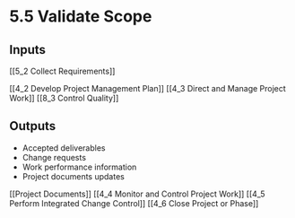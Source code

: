 # 5.5 Validate Scope

## Inputs

[[5_2 Collect Requirements]]

[[4_2 Develop Project Management Plan]]
[[4_3 Direct and Manage Project Work]]
[[8_3 Control Quality]]

## Outputs
* Accepted deliverables
* Change requests
* Work performance information
* Project documents updates

[[Project Documents]]
[[4_4 Monitor and Control Project Work]]
[[4_5 Perform Integrated Change Control]]
[[4_6 Close Project or Phase]]


